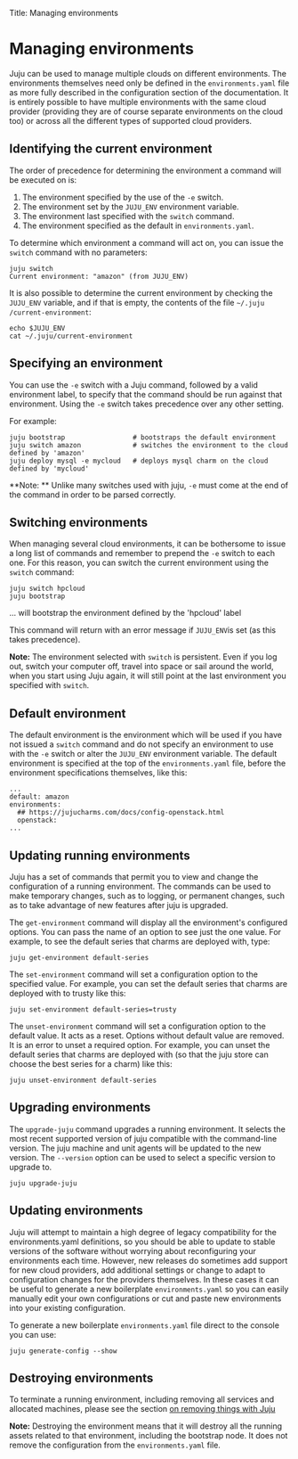 Title: Managing environments

# Managing environments

Juju can be used to manage multiple clouds on different environments. The
environments themselves need only be defined in the `environments.yaml` file as
more fully described in the configuration section of the documentation. It is
entirely possible to have multiple environments with the same cloud provider
(providing they are of course separate environments on the cloud too) or across
all the different types of supported cloud providers.

## Identifying the current environment

The order of precedence for determining the environment a command will be
executed on is:

1. The environment specified by the use of the `-e` switch.
1. The environment set by the `JUJU_ENV` environment variable.
1. The environment last specified with the `switch` command.
1. The environment specified as the default in `environments.yaml`.

To determine which environment a command will act on, you can issue the `switch`
command with no parameters:

    juju switch
    Current environment: "amazon" (from JUJU_ENV)

It is also possible to determine the current environment by checking the
`JUJU_ENV` variable, and if that is empty, the contents of the file `~/.juju
/current-environment`:

    echo $JUJU_ENV
    cat ~/.juju/current-environment

## Specifying an environment

You can use the `-e` switch with a Juju command, followed by a valid environment label, to specify that the command should be run against that environment. Using the `-e` switch takes precedence over any other setting.

For example:

    juju bootstrap                 # bootstraps the default environment
    juju switch amazon             # switches the environment to the cloud defined by 'amazon'
    juju deploy mysql -e mycloud   # deploys mysql charm on the cloud defined by 'mycloud'

**Note: ** Unlike many switches used with juju, `-e` must come at the end of the command in order to be parsed correctly.

## Switching environments

When managing several cloud environments, it can be bothersome to issue a long
list of commands and remember to prepend the `-e` switch to each one. For this
reason, you can switch the current environment using the `switch` command:

    juju switch hpcloud
    juju bootstrap

... will bootstrap the environment defined by the 'hpcloud' label

This command will return with an error message if `JUJU_ENV`is set (as this
takes precedence).

**Note:** The environment selected with `switch` is persistent. Even if you log out, switch your computer off, travel into space or sail around the world, when you start using Juju again, it will still point at the last environment you specified with `switch`.

## Default environment

The default environment is the environment which will be used if you have not
issued a `switch` command and do not specify an environment to use with the `-e` switch or alter the `JUJU_ENV` environment variable. The default environment is specified at the top of the `environments.yaml` file, before the environment
specifications themselves, like this:

    ...
    default: amazon
    environments:
      ## https://jujucharms.com/docs/config-openstack.html
      openstack:
    ...

## Updating running environments

Juju has a set of commands that permit you to view and change the configuration
of a running environment. The commands can be used to make temporary changes,
such as to logging, or permanent changes, such as to take advantage of new
features after juju is upgraded.

The `get-environment` command will display all the environment's configured
options. You can pass the name of an option to see just the one value. For
example, to see the default series that charms are deployed with, type:

    juju get-environment default-series

The `set-environment` command will set a configuration option to the specified
value. For example, you can set the default series that charms are deployed with to trusty like this:

    juju set-environment default-series=trusty

The `unset-environment` command will set a configuration option to the default
value. It acts as a reset. Options without default value are removed. It is an
error to unset a required option. For example, you can unset the default series
that charms are deployed with (so that the juju store can choose the best series
for a charm) like this:

    juju unset-environment default-series

## Upgrading environments

The `upgrade-juju` command upgrades a running environment. It selects the most
recent supported version of juju compatible with the command-line version. The
juju machine and unit agents will be updated to the new version. The `--version`
option can be used to select a specific version to upgrade to.

    juju upgrade-juju

## Updating environments

Juju will attempt to maintain a high degree of legacy compatibility for the
environments.yaml definitions, so you should be able to update to stable
versions of the software without worrying about reconfiguring your environments
each time. However, new releases do sometimes add support for new cloud
providers, add additional settings or change to adapt to configuration changes
for the providers themselves. In these cases it can be useful to generate a new
boilerplate `environments.yaml` so you can easily manually edit your own
configurations or cut and paste new environments into your existing
configuration.

To generate a new boilerplate `environments.yaml` file direct to the console you can use:

    juju generate-config --show

## Destroying environments

To terminate a running environment, including removing all services and
allocated machines, please see the section
[on removing things with Juju](./charms-destroy.html#destroying-environments)

**Note:** Destroying the environment means that it will destroy all the running
assets related to that environment, including the bootstrap node. It does not
remove the configuration from the `environments.yaml` file.
